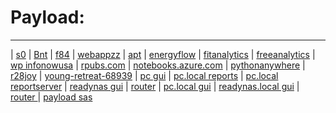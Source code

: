 # Payload:
----
| [s0](http://bnt.rf.gd/z0)
| [Bnt](http://Bnt.rf.gd)
| [f84](http://f84.epizy.com)
| [webappzz](http://webappzz.somee.com)
| [apt](http://apt.getenjoyment.net)
| [energyflow](http://energyflow.000webhostapp.com)
| [fitanalytics](http://fitanalytics.000webhostapp.com)
| [freeanalytics](http://freeanalytics.000webhostapp.com)
| [wp infonowusa](https://infonowusa.wordpress.com)
| [rpubs.com](https://rpubs.com/Atang148)
| [notebooks.azure.com](https://notebooks.azure.com/readerweb)
| [pythonanywhere](https://zzz.pythonanywhere.com)
| [r28joy](https://r28joy.herokuapp.com)
| [young-retreat-68939](https://young-retreat-68939.herokuapp.com)
| [pc gui](http://wdlpc/z/gui)
| [pc.local reports](http://wdlpc.local/reports)
| [pc.local reportserver](http://wdlpc.local/reportserver)
| [readynas gui](http://wdlmedia/z/gui)
| [router](http://www.routerlogin.com)
| [pc.local gui](http://wdlpc.local/z/gui)
| [readynas.local gui](http://wdlmedia.local/z/gui)
| [router ](http://tplinkwifi.net/)
| [payload sas](http://192.168.0.103)

